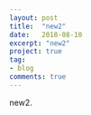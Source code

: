 ```yaml
---
layout: post
title:  "new2"
date:   2018-08-10
excerpt: "new2"
project: true
tag:
- blog
comments: true
---
```


new2.
  

